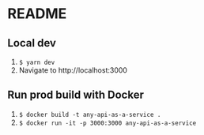 # README

## Local dev

1. `$ yarn dev`
2. Navigate to http://localhost:3000

## Run prod build with Docker

1. `$ docker build -t any-api-as-a-service .`
2. `$ docker run -it -p 3000:3000 any-api-as-a-service`
